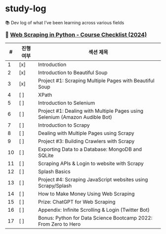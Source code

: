 # study-log

📚 Dev log of what I’ve been learning across various fields


<strong><span style="font-size: 18px;">📘 <a href="https://www.udemy.com/course/web-scraping-course-in-python-bs4-selenium-and-scrapy/">Web Scraping in Python - Course Checklist (2024)</a></span></strong>


| # | 진행 여부 | 섹션 제목 |
|---|-----------|-----------|
| 1 | [x] | Introduction |
| 2 | [x] | Introduction to Beautiful Soup |
| 3 | [x] | Project #1: Scraping Multiple Pages with Beautiful Soup |
| 4 | [ ] | XPath |
| 5 | [ ] | Introduction to Selenium |
| 6 | [ ] | Project #1: Dealing with Multiple Pages using Selenium (Amazon Audible Bot) |
| 7 | [ ] | Introduction to Scrapy |
| 8 | [ ] | Dealing with Multiple Pages using Scrapy |
| 9 | [ ] | Project #3: Building Crawlers with Scrapy |
|10 | [ ] | Exporting Data to a Database: MongoDB and SQLite |
|11 | [ ] | Scraping APIs & Login to website with Scrapy |
|12 | [ ] | Splash Basics |
|13 | [ ] | Project #4: Scraping JavaScript websites using Scrapy/Splash |
|14 | [ ] | How to Make Money Using Web Scraping |
|15 | [ ] | Prize: ChatGPT for Web Scraping |
|16 | [ ] | Appendix: Infinite Scrolling & Login (Twitter Bot) |
|17 | [ ] | Bonus: Python for Data Science Bootcamp 2022: From Zero to Hero |


